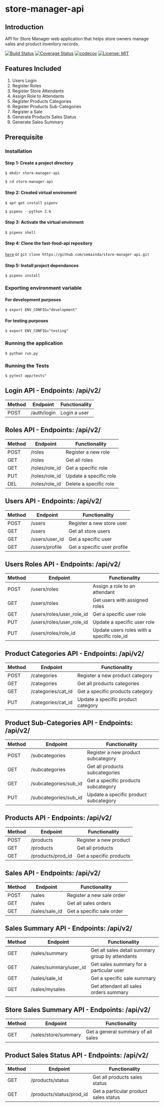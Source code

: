 # store-manager-api

## Introduction

API for Store Manager web application that helps store owners manage sales and product inventory records.

[![Build Status](https://travis-ci.com/semainda/store-manager-api.svg?branch=store-manager-challenge3)](https://travis-ci.com/semainda/store-manager-api)
[![Coverage Status](https://coveralls.io/repos/github/semainda/store-manager-api/badge.svg?branch=development)](https://coveralls.io/github/semainda/store-manager-api?branch=development)
[![codecov](https://codecov.io/gh/semainda/store-manager-api/branch/store-manager-challenge3/graph/badge.svg)](https://codecov.io/gh/semainda/store-manager-api)
[![License: MIT](https://img.shields.io/badge/License-MIT-yellow.svg)](https://opensource.org/licenses/MIT)

## Features Included

1. Users Login
2. Register Roles
3. Register Store Attendants
4. Assign Role to Attendants
5. Register Products Categories
6. Register Products Sub-Categories
7. Register a Sale
8. Generate Products Sales Status
9. Generate Sales Summary

## Prerequisite

### Installation

#### Step 1: Create a project directory

```$ mkdir store-manager-api```

```$ cd store-manager-api```

#### Step 2: Created virtual enviroment

```$ apt get install pipenv```

```$ pipenv --python 3.6```

#### Step 3: Activate the virtual envinment

```$ pipenv shell```

#### Step 4: Clone the fast-food-api repository

[```here```](https://github.com/semainda/store-manager-api) or ```git clone https://github.com/semainda/store-manager-api.git```


#### Step 5: Install project dependances

```$ pipenv install```

### Exporting environment variable

#### For development purposes

```$ export ENV_CONFIG="development"```

#### For testing purposes

```$ export ENV_CONFIG="testing"```

### Running the application

```$ python run.py```

### Running the Tests

```$ pytest app/tests"```

## Login API - Endpoints: /api/v2/

Method | Endpoint | Functionality
----| ---- | ---
POST  | /auth/login | Login a user

## Roles API - Endpoints: /api/v2/

Method | Endpoint | Functionality
----| ---- | ---
POST | /roles | Register a new role
GET  | /roles | Get all roles
GET  | /roles/role_id | Get a specific role
PUT  | /roles/role_id | Update a specific role
DEL  | /roles/role_id | Delete a specific role

## Users API - Endpoints: /api/v2/

Method | Endpoint | Functionality
----| ---- | ---
POST | /users | Register a new store user
GET  | /users | Get all store users
GET  | /users/user_id | Get a specific user
GET  | /users/profile | Get a specific user profile

## Users Roles API - Endpoints: /api/v2/

Method | Endpoint | Functionality
----| ---- | ---
POST |  /users/roles | Assign a role to an attendant
GET  | /users/roles  | Get users with assigned roles
GET  | /users/roles/user_role_id | Get a specific user role
PUT  | /users/roles/user_role_id | Update a specific user role
PUT  | /users/roles/role_id | Update users roles with a specific role_id

## Product Categories API - Endpoints: /api/v2/

Method | Endpoint | Functionality
----| ---- | ---
POST | /categories | Register a new product category
GET  | /categories | Get all products categories
GET  | /categories/cat_id | Get a specific products category
PUT  | /categories/cat_id | Update a specific product category

## Product Sub-Categories API - Endpoints: /api/v2/

Method | Endpoint | Functionality
----| ---- | ---
POST | /subcategories | Register a new product subcategory
GET  | /subcategories | Get all products subcategories
GET  | /subcategories/sub_id | Get a specific products subcategory
PUT  | /subcategories/sub_id | Update a specific product subcategory

## Products API - Endpoints: /api/v2/

Method | Endpoint | Functionality
----| ---- | ---
POST | /products | Register a new product
GET  | /products | Get all products
GET  | /products/prod_id | Get a specific products

## Sales API - Endpoints: /api/v2/

Method | Endpoint | Functionality
----| ---- | ---
POST | /sales | Register a new sale order
GET  | /sales | Get all sales orders
GET  | /sales/sale_id | Get a specific sale order

## Sales Summary API - Endpoints: /api/v2/

Method | Endpoint | Functionality
----| ---- | ---
GET  | /sales/summary | Get all sales detail summary group by attendants
GET  | /sales/summary/user_id | Get sales summary for a particular user
GET  | /sales/sale_id | Get a specific sale summary
GET  | /sales/mysales | Get attendant all sales orders summary

## Store Sales Summary API - Endpoints: /api/v2/

Method | Endpoint | Functionality
----| ---- | ---
GET  | /sales/store/summary | Get a general summary of all sales

## Product Sales Status API - Endpoints: /api/v2/

Method | Endpoint | Functionality
----| ---- | ---
GET  | /products/status | Get all products sales status
GET  | /products/status/prod_id | Get a particular product sales status
